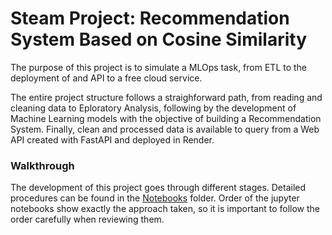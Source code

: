 # Steam Project: Recommendation System Based on Cosine Similarity

The purpose of this project is to simulate a MLOps task, from ETL to the deployment of and API to a free cloud service.

The entire project structure follows a straighforward path, from reading and cleaning data to Eploratory Analysis, following by
the development of Machine Learning models with the objective of building a Recommendation System. Finally, clean and processed data
is available to query from a Web API created with FastAPI and deployed in Render.

### **Walkthrough**

The development of this project goes through different stages. Detailed procedures can be found in the [Notebooks](./Notebooks/) folder.
Order of the jupyter notebooks show exactly the approach taken, so it is important to follow the order carefully when reviewing them.


